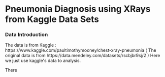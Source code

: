 Pneumonia Diagnosis using XRays from Kaggle Data Sets
===============
<h3 id="Introduction"> Data Introduction </h3>
The data is from Kaggle : https://www.kaggle.com/paultimothymooney/chest-xray-pneumonia
( The original data is from https://data.mendeley.com/datasets/rscbjbr9sj/2 )
Here we just use kaggle's data to analysis.

There

